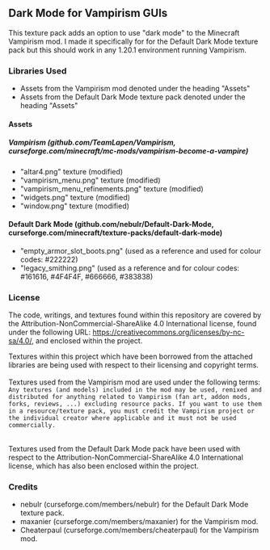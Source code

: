 ## Dark Mode for Vampirism GUIs
This texture pack adds an option to use "dark mode" to the Minecraft Vampirism mod. I made it specifically for for the Default Dark Mode texture pack but this should work in any 1.20.1 environment running Vampirism.

### Libraries Used
* Assets from the Vampirism mod denoted under the heading "Assets"<br>
* Assets from the Default Dark Mode texture pack denoted under the heading "Assets"<br>

#### Assets
##### Vampirism (github.com/TeamLapen/Vampirism, curseforge.com/minecraft/mc-mods/vampirism-become-a-vampire)
* "altar4.png" texture (modified)
* "vampirism_menu.png" texture (modified)
* "vampirism_menu_refinements.png" texture (modified)
* "widgets.png" texture (modified)
* "window.png" texture (modified)

#### Default Dark Mode (github.com/nebuIr/Default-Dark-Mode, curseforge.com/minecraft/texture-packs/default-dark-mode)
* "empty_armor_slot_boots.png" (used as a reference and used for colour codes: #222222)
* "legacy_smithing.png" (used as a reference and for colour codes: #161616, #4F4F4F, #666666, #383838)

### License
The code, writings, and textures found within this repository are covered by the Attribution-NonCommercial-ShareAlike 4.0 International license, found under the following URL: https://creativecommons.org/licenses/by-nc-sa/4.0/, and enclosed within the project.

Textures within this project which have been borrowed from the attached libraries are being used with respect to their licensing and copyright terms.<br><br>
Textures used from the Vampirism mod are used under the following terms: `Any textures (and models) included in the mod may be used, remixed and distributed for anything related to Vampirism (fan art, addon mods, forks, reviews, ...) excluding resource packs.
If you want to use them in a resource/texture pack, you must credit the Vampirism project or the individual creator where applicable and it must not be used commercially.`<br><br>

Textures used from the Default Dark Mode pack have been used with respect to the Attribution-NonCommercial-ShareAlike 4.0 International license, which has also been enclosed within the project.

### Credits
* nebuIr (curseforge.com/members/nebulr) for the Default Dark Mode texture pack.<br>
* maxanier (curseforge.com/members/maxanier) for the Vampirism mod.<br>
* Cheaterpaul (curseforge.com/members/cheaterpaul) for the Vampirism mod.<br>
